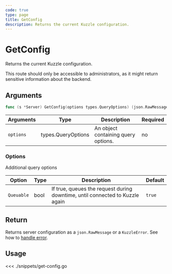 ```yaml
---
code: true
type: page
title: GetConfig
description: Returns the current Kuzzle configuration.
---
```


# GetConfig

<SinceBadge version="1.0.0" />

Returns the current Kuzzle configuration.

<div class="alert alert-warning">
  This route should only be accessible to administrators, as it might return sensitive information about the backend.
</div>

## Arguments

```go
func (s *Server) GetConfig(options types.QueryOptions) (json.RawMessage, error)
```

| Arguments | Type               | Description                         | Required |
| --------- | ------------------ | ----------------------------------- | -------- |
| `options` | types.QueryOptions | An object containing query options. | no       |

### **Options**

Additional query options

| Option     | Type | Description                                                                  | Default |
| ---------- | ---- | ---------------------------------------------------------------------------- | ------- |
| `Queuable` | bool | If true, queues the request during downtime, until connected to Kuzzle again | `true`  |

## Return

Returns server configuration as a `json.RawMessage` or a `KuzzleError`. See how to [handle error](/sdk/go/1/error-handling).

## Usage

<<< ./snippets/get-config.go

